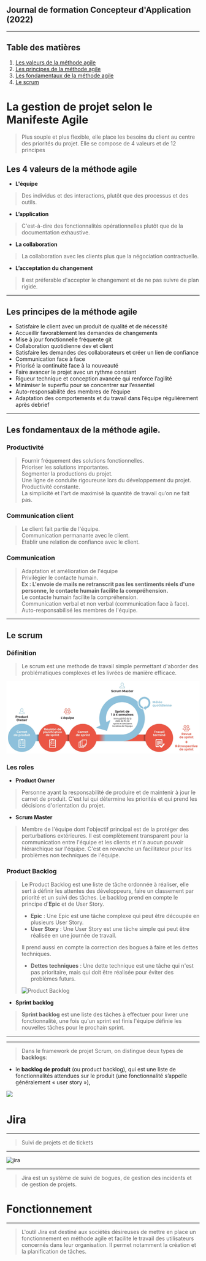 ## Journal de formation Concepteur d'Application (2022)

---

## Table des matières

1. [Les valeurs de la méthode agile](#vma)
2. [Les principes de la méthode agile](#pma)
3. [Les fondamentaux de la méthode agile](#fma)
4. [Le scrum](#scrum)

# La gestion de projet selon le Manifeste Agile

> Plus souple et plus flexible, elle place les besoins du client au centre des priorités du projet. Elle se compose de 4 valeurs et de 12 principes

## Les 4 valeurs de la méthode agile <a name="vma"></a>


- **L'équipe**

>  Des individus et des interactions, plutôt que des processus et des outils.

- **L’application**

> C'est-à-dire des fonctionnalités opérationnelles plutôt que de la documentation exhaustive.

- **La collaboration**

> La collaboration avec les clients plus que la négociation contractuelle.

- **L’acceptation du changement**

> Il est préferable d'accepter le changement et de ne pas suivre de plan rigide.



---

## Les principes de la méthode agile <a name="pma"></a>

- Satisfaire le client avec un produit de qualité et de nécessité
- Accueillir favorablement les demandes de changements
- Mise à jour fonctionnelle fréquente git 
- Collaboration quotidienne dev et client
- Satisfaire les demandes des collaborateurs et créer un lien de confiance
- Communication face à face
- Priorisé la continuité face à la nouveauté
- Faire avancer le projet avec un rythme constant
- Rigueur technique et conception avancée qui renforce l’agilité
- Minimiser le superflu pour se concentrer sur l’essentiel
- Auto-responsabilité des membres de l’équipe
- Adaptation des comportements et du travail dans l’équipe régulièrement après debrief

---

## Les fondamentaux de la méthode agile. <a name="fma"></a>


### Productivité

> Fournir fréquement des solutions fonctionnelles. <br />
> Prioriser les solutions importantes. <br />
> Segmenter la productions du projet. <br />
> Une ligne de conduite rigoureuse lors du développement du projet. <br />
> Productivité constante. <br />
> La simplicité et l'art de maximisé la quantité de travail qu’on ne fait pas. <br />

### Communication client

> Le client fait partie de l'équipe. <br />
> Communication permanante avec le client. <br />
> Etablir une relation de confiance avec le client. <br />

### Communication 

> Adaptation et amélioration de l'équipe <br />
> Privilégier le contacte humain. <br />
> **Ex : L'envoie de mails ne retranscrit pas les sentiments réels d'une personne, le 
> contacte humain facilite la compréhension.** <br />
> Le contacte humain facilite la compréhension. <br />
> Communication verbal et non verbal (communication face à face). <br />
> Auto-responsabilisé les membres de l'équipe.
---

## Le scrum <a name="scrum"></a>

### Définition

> Le scrum est une methode de travail simple permettant d'aborder des problématiques complexes et les livrées de manière efficace.

<div>
<img src="assets/scrum_schema.jpeg" alt="">
</div>

### Les roles

- __**Product Owner**__

> Personne ayant la responsabilité de produire et de maintenir à jour le carnet de produit. C'est lui qui détermine les priorités et qui prend les décisions d'orientation du projet.

- __**Scrum Master**__

> Membre de l'équipe dont l'objectif principal est de la protéger des perturbations extérieures. Il est complètement transparent pour la communication entre l'équipe et les clients et n'a aucun pouvoir hiérarchique sur l'équipe. C'est en revanche un facilitateur pour les problèmes non techniques de l'équipe.


### Product Backlog

> Le Product Backlog est une liste de tâche ordonnée à réaliser, elle sert à définir les attentes des développeurs, faire un classement par priorité et un suivi des tâches.
> Le backlog prend en compte le principe d'**Epic** et de User Story.
>
> - **Epic** : Une Epic est une tâche complexe qui peut être découpée en plusieurs User Story.
> - **User Story** : Une User Story est une tâche simple qui peut être réalisée en une journée de travail.
>
> Il prend aussi en compte la correction des bogues à faire et les dettes techniques.
>
> - **Dettes techniques** : Une dette technique est une tâche qui n'est pas prioritaire, mais qui doit être réalisée pour éviter des problèmes futurs.
>
> ![Product Backlog](https://assets.asana.biz/transform/9a0eb346-33af-405d-9e6f-f63aad872c48/inline-project-management-product-backlog-1-fr-2x?io=transform:fill,width:1680&format=webp)


- __**Sprint backlog**__

> **Sprint backlog** est une liste des tâches à effectuer pour livrer une fonctionnalité, une fois qu'un sprint est finis l'équipe définie les nouvelles tâches pour le prochain sprint.

---
___
>Dans le framework de projet Scrum, on distingue deux types de **backlogs**:
- le **backlog de produit** (ou product backlog), qui est une liste de fonctionnalités attendues sur le produit (une fonctionnalité s’appelle généralement « user story »),


![](https://bubbleplan.net/blog/wp-content/uploads/2018/05/430.jpeg)

# Jira
____
> Suivi de projets et de tickets
____
![jira](https://support.seiitra.com/images/atlassian-jira-logo-large.png)


___
> Jira est un système de suivi de bogues, de gestion des incidents et de gestion de projets.

# Fonctionnement
___
> L'outil Jira est destiné aux sociétés désireuses de mettre en place un fonctionnement en méthode agile et facilite le travail des utilisateurs concernés dans leur organisation. Il permet notamment la création et la planification de tâches.
